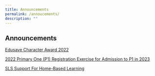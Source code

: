 ```yaml
---
title: Announcements
permalink: /annoucements/
description: ""
---
```

## Announcements

[Edusave Character Award 2022](https://chijourladyofgoodcounsel.moe.edu.sg/qql/slot/u684/Annoucements/2022%20ECHA%20Information.pdf)

[2022 Primary One (P1) Registration Exercise for Admission to P1 in 2023](/annoucements/2022-P1-Registration/)

[SLS Support For Home-Based Learning](https://staging.d1qu38ykr1wc9w.amplifyapp.com/parents/Slides-and-Resources/SLS-Support-Home-Based-Learning/)

